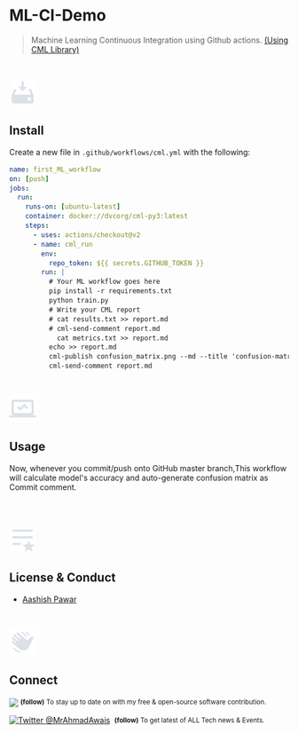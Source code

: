 # ML-CI-Demo 

> Machine Learning Continuous Integration using Github actions. 
[(Using CML Library)](https://github.com/iterative/cml)
<br>

[![📟](https://raw.githubusercontent.com/ahmadawais/stuff/master/images/git/install.png)](./../../)

## Install

Create a new file in `.github/workflows/cml.yml` with the following:

```yml
name: first_ML_workflow
on: [push]
jobs:
  run:
    runs-on: [ubuntu-latest]
    container: docker://dvcorg/cml-py3:latest
    steps:
      - uses: actions/checkout@v2
      - name: cml_run
        env:
          repo_token: ${{ secrets.GITHUB_TOKEN }}
        run: |
          # Your ML workflow goes here
          pip install -r requirements.txt
          python train.py
          # Write your CML report
          # cat results.txt >> report.md
          # cml-send-comment report.md
            cat metrics.txt >> report.md
          echo >> report.md
          cml-publish confusion_matrix.png --md --title 'confusion-matrix' >> report.md
          cml-send-comment report.md 

```

<br>

[![⚙️](https://raw.githubusercontent.com/ahmadawais/stuff/master/images/git/usage.png)](./../../)

## Usage

Now, whenever you commit/push onto GitHub master branch,This workflow will calculate model's accuracy and auto-generate confusion matrix as Commit comment.


<br>

<!-- [![📝](https://raw.githubusercontent.com/ahmadawais/stuff/master/images/git/log.png)](changelog.md) -->

<!-- ## Changelog

[❯ Read the changelog here →](changelog.md)

<br> -->

<!-- <small>**KEY**: `📦 NEW`, `👌 IMPROVE`, `🐛 FIX`, `📖 DOC`, `🚀 RELEASE`, and `✅ TEST`

> _I use [Emoji-log](https://github.com/ahmadawais/Emoji-Log), you should try it and simplify your git commits._

</small> -->

<br>

[![📃](https://raw.githubusercontent.com/ahmadawais/stuff/master/images/git/license.png)](./../../)

## License & Conduct

- [Aashish Pawar](https://github.com/pawarashish564)
<!-- - [Code of Conduct](code-of-conduct.md) -->

<br>

[![🙌](https://raw.githubusercontent.com/ahmadawais/stuff/master/images/git/connect.png)](./../../)

## Connect

<div align="left">
    <p><a href="https://github.com/pawarashish564"><img  align="center" src="https://img.shields.io/badge/GITHUB-gray.svg?colorB=6cc644&colorA=6cc644&style=flat" /></a>&nbsp;<small><strong>(follow)</strong> To stay up to date on with my free & open-source software contribution.</small></p>
    <p><a href="https://twitter.com/aashishpawar9/"><img alt="Twitter @MrAhmadAwais" align="center" src="https://img.shields.io/badge/TWITTER-gray.svg?colorB=1da1f2&colorA=1da1f2&style=flat" /></a>&nbsp;
    <small><strong>(follow)</strong> 
    To get latest of ALL Tech news & Events.
    </small></p>
    
</div>
